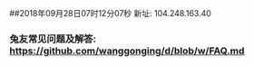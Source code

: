 ##2018年09月28日07时12分07秒 新址: 104.248.163.40
### 兔友常见问题及解答: https://github.com/wanggonging/d/blob/w/FAQ.md
